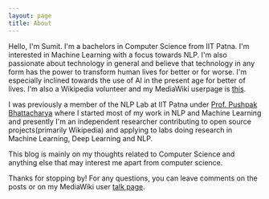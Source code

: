 ```yaml
---
layout: page
title: About
---
```


<!--<p class="message">
  Hey there! This page is included as an example. Feel free to customize it for your own use upon downloading. Carry on!
</p>-->

Hello, I'm Sumit. I'm a bachelors in Computer Science from IIT Patna.
I'm interested in Machine Learning with a focus towards NLP. I'm also passionate
about technology in general and believe that technology in any form has the power to
transform human lives for better or for worse. I'm especially inclined towards
the use of AI in the present age for better of lives. I'm also a Wikipedia
volunteer and my MediaWiki userpage is [this](https://mediawiki.org/wiki/User:Sumit.iitp).

I was previously a member of the NLP Lab at IIT Patna under [Prof. Pushpak
Bhattacharya](https://www.cse.iitb.ac.in/~pb/) where I started most of my
work in NLP and Machine Learning and presently I'm an independent researcher
contributing to open source projects(primarily Wikipedia) and applying to labs doing
research in Machine Learning, Deep Learning and NLP.

This blog is mainly on my thoughts related to Computer Science and anything else that may interest me apart from computer science.

Thanks for stopping by! For any questions, you can leave comments on the posts
or on my MediaWiki user [talk page](https://www.mediawiki.org/wiki/User_talk:Sumit.iitp).
